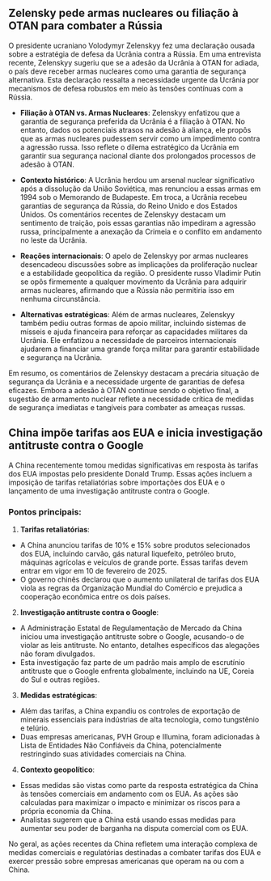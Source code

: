 ## Zelensky pede armas nucleares ou filiação à OTAN para combater a Rússia

O presidente ucraniano Volodymyr Zelenskyy fez uma declaração ousada sobre a estratégia de defesa da Ucrânia contra a Rússia. Em uma entrevista recente, Zelenskyy sugeriu que se a adesão da Ucrânia à OTAN for adiada, o país deve receber armas nucleares como uma garantia de segurança alternativa. Esta declaração ressalta a necessidade urgente da Ucrânia por mecanismos de defesa robustos em meio às tensões contínuas com a Rússia.

- **Filiação à OTAN vs. Armas Nucleares**: Zelenskyy enfatizou que a garantia de segurança preferida da Ucrânia é a filiação à OTAN. No entanto, dados os potenciais atrasos na adesão à aliança, ele propôs que as armas nucleares pudessem servir como um impedimento contra a agressão russa. Isso reflete o dilema estratégico da Ucrânia em garantir sua segurança nacional diante dos prolongados processos de adesão à OTAN.

- **Contexto histórico**: A Ucrânia herdou um arsenal nuclear significativo após a dissolução da União Soviética, mas renunciou a essas armas em 1994 sob o Memorando de Budapeste. Em troca, a Ucrânia recebeu garantias de segurança da Rússia, do Reino Unido e dos Estados Unidos. Os comentários recentes de Zelenskyy destacam um sentimento de traição, pois essas garantias não impediram a agressão russa, principalmente a anexação da Crimeia e o conflito em andamento no leste da Ucrânia.

- **Reações internacionais**: O apelo de Zelenskyy por armas nucleares desencadeou discussões sobre as implicações da proliferação nuclear e a estabilidade geopolítica da região. O presidente russo Vladimir Putin se opôs firmemente a qualquer movimento da Ucrânia para adquirir armas nucleares, afirmando que a Rússia não permitiria isso em nenhuma circunstância.

- **Alternativas estratégicas**: Além de armas nucleares, Zelenskyy também pediu outras formas de apoio militar, incluindo sistemas de mísseis e ajuda financeira para reforçar as capacidades militares da Ucrânia. Ele enfatizou a necessidade de parceiros internacionais ajudarem a financiar uma grande força militar para garantir estabilidade e segurança na Ucrânia.

Em resumo, os comentários de Zelenskyy destacam a precária situação de segurança da Ucrânia e a necessidade urgente de garantias de defesa eficazes. Embora a adesão à OTAN continue sendo o objetivo final, a sugestão de armamento nuclear reflete a necessidade crítica de medidas de segurança imediatas e tangíveis para combater as ameaças russas.

## China impõe tarifas aos EUA e inicia investigação antitruste contra o Google

A China recentemente tomou medidas significativas em resposta às tarifas dos EUA impostas pelo presidente Donald Trump. Essas ações incluem a imposição de tarifas retaliatórias sobre importações dos EUA e o lançamento de uma investigação antitruste contra o Google.

### Pontos principais:

1. **Tarifas retaliatórias**:
- A China anunciou tarifas de 10% e 15% sobre produtos selecionados dos EUA, incluindo carvão, gás natural liquefeito, petróleo bruto, máquinas agrícolas e veículos de grande porte. Essas tarifas devem entrar em vigor em 10 de fevereiro de 2025.
- O governo chinês declarou que o aumento unilateral de tarifas dos EUA viola as regras da Organização Mundial do Comércio e prejudica a cooperação econômica entre os dois países.

2. **Investigação antitruste contra o Google**:
- A Administração Estatal de Regulamentação de Mercado da China iniciou uma investigação antitruste sobre o Google, acusando-o de violar as leis antitruste. No entanto, detalhes específicos das alegações não foram divulgados.
- Esta investigação faz parte de um padrão mais amplo de escrutínio antitruste que o Google enfrenta globalmente, incluindo na UE, Coreia do Sul e outras regiões.

3. **Medidas estratégicas**:
- Além das tarifas, a China expandiu os controles de exportação de minerais essenciais para indústrias de alta tecnologia, como tungstênio e telúrio.
- Duas empresas americanas, PVH Group e Illumina, foram adicionadas à Lista de Entidades Não Confiáveis ​​da China, potencialmente restringindo suas atividades comerciais na China.

4. **Contexto geopolítico**:
- Essas medidas são vistas como parte da resposta estratégica da China às tensões comerciais em andamento com os EUA. As ações são calculadas para maximizar o impacto e minimizar os riscos para a própria economia da China.
- Analistas sugerem que a China está usando essas medidas para aumentar seu poder de barganha na disputa comercial com os EUA.

No geral, as ações recentes da China refletem uma interação complexa de medidas comerciais e regulatórias destinadas a combater tarifas dos EUA e exercer pressão sobre empresas americanas que operam na ou com a China.

